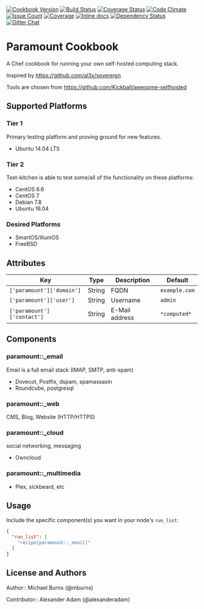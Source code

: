 [![Cookbook Version](https://img.shields.io/cookbook/v/paramount.svg)](https://community.opscode.com/cookbooks/paramount)
[![Build Status](https://travis-ci.org/mburns/paramount.svg?branch=master)](https://travis-ci.org/mburns/paramount)
[![Coverage Status](https://coveralls.io/repos/github/mburns/paramount/badge.svg?branch=master)](https://coveralls.io/github/mburns/paramount?branch=master)
[![Code Climate](https://codeclimate.com/github/mburns/paramount/badges/gpa.svg)](https://codeclimate.com/github/mburns/paramount)
[![Issue Count](https://codeclimate.com/github/mburns/paramount/badges/issue_count.svg)](https://codeclimate.com/github/mburns/paramount)
[![Coverage](https://img.shields.io/codecov/c/github/mburns/paramount.svg)](https://codecov.io/github/mburns/paramount)
[![Inline docs](http://inch-ci.org/github/mburns/paramount.svg?branch=master)](http://inch-ci.org/github/mburns/paramount)
[![Dependency Status](https://gemnasium.com/mburns/paramount.svg)](https://gemnasium.com/mburns/paramount)
[![Gitter Chat](https://badges.gitter.im/mburns/paramount.svg)](https://gitter.im/mburns/paramount?utm_source=badge&utm_medium=badge&utm_campaign=pr-badge&utm_content=badge)

# Paramount Cookbook

A Chef cookbook for running your own self-hosted computing stack.

Inspired by https://github.com/al3x/sovereign

Tools are chosen from https://github.com/Kickball/awesome-selfhosted

## Supported Platforms

### Tier 1

Primary testing platform and proving ground for new features.

 * Ubuntu 14.04 LTS

### Tier 2

Test-kitchen is able to test some/all of the functionality on these platforms:

 * CentOS 6.6
 * CentOS 7
 * Debian 7.8
 * Ubuntu 16.04

### Desired Platforms

 * SmartOS/IllumOS
 * FreeBSD

## Attributes

| Key | Type | Description | Default |
| --- | ---- | ----------- | ------- |
| `['paramount']['domain']` | String | FQDN | `example.com` |
| `['paramount']['user']` | String | Username | `admin` |
| `['paramount']['contact']` | String | E-Mail address | `*computed*` |

## Components 


### paramount::_email

Email is a full email stack (IMAP, SMTP, anti-spam)

* Dovecot, Postfix, dspam, spamassasin
* Roundcube, postgresql

### paramount::_web

CMS, Blog, Website (HTTP/HTTPS)

### paramount::_cloud

social networking, messaging

* Owncloud

### paramount::_multimedia

* Plex, sickbeard, etc

## Usage

Include the specific component(s) you want in your node's `run_list`:

```json
{
  "run_list": [
    "recipe[paramount::_email]"
  ]
}
```

## License and Authors

Author:: Michael Burns (@mburns)

Contributor:: Alexander Adam (@alexanderadam)


